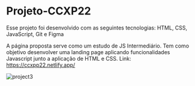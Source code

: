 # Projeto-CCXP22
Esse projeto foi desenvolvido com as seguintes tecnologias:
HTML, CSS, JavaScript, Git e Figma

A página proposta serve como um estudo de JS Intermediário. Tem como objetivo desenvolver uma landing page aplicando funcionalidades Javascript junto a aplicação de HTML e CSS.
Link: https://ccxpp22.netlify.app/

![project3](https://github.com/VictorYooga/Projeto-CCXP22/assets/159231116/df16fbcd-6e79-4234-9369-9e4350f12a56)
